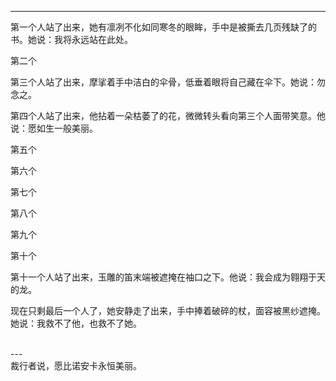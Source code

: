 
---
第一个人站了出来，她有凛冽不化如同寒冬的眼眸，手中是被撕去几页残缺了的书。她说：我将永远站在此处。

第二个

第三个人站了出来，摩挲着手中洁白的伞骨，低垂着眼将自己藏在伞下。她说：勿念之。

第四个人站了出来，他拈着一朵枯萎了的花，微微转头看向第三个人面带笑意。他说：愿如生一般美丽。

第五个

第六个

第七个

第八个

第九个

第十个

第十一个人站了出来，玉雕的笛末端被遮掩在袖口之下。他说：我会成为翱翔于天的龙。

现在只剩最后一个人了，她安静走了出来，手中捧着破碎的杖，面容被黑纱遮掩。她说：我救不了他，也救不了她。

<br>
---
<br>
裁行者说，愿比诺安卡永恒美丽。
